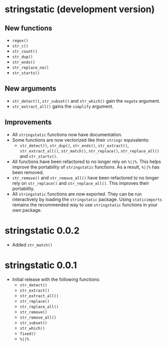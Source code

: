 # stringstatic (development version)

## New functions
* `regex()`
* `str_c()`
* `str_count()`
* `str_dup()`
* `str_ends()`
* `str_replace_na()`
* `str_starts()`

## New arguments
* `str_detect()`, `str_subset()` and `str_which()` gain the `negate` argument.
* `str_extract_all()` gains the `simplify` argument.

## Improvements
* All `stringstatic` functions now have documentation.
* Some functions are now vectorized like their `stringr` equivalents:
  * `str_detect()`, `str_dup()`, `str_ends()`, `str_extract()`, `str_extract_all()`, `str_match()`, `str_replace()`, `str_replace_all()` and `str_starts()`.
* All functions have been refactored to no longer rely on `%||%`. This helps improve the portability of `stringstatic` functions. As a result, `%||%` has been removed.
* `str_remove()` and `str_remove_all()` have been refactored to no longer rely on `str_replace()` and `str_replace_all()`. This improves their portability.
* All `stringstatic` functions are now exported. They can be run interactively by loading the `stringstatic` package. Using `staticimports` remains the recommended way to use `stringstatic` functions in your own package.

# stringstatic 0.0.2

* Added `str_match()`

# stringstatic 0.0.1

* Initial release with the following functions:
  - `str_detect()`
  - `str_extract()`
  - `str_extract_all()`
  - `str_replace()`
  - `str_replace_all()`
  - `str_remove()`
  - `str_remove_all()`
  - `str_subset()`
  - `str_which()`
  - `fixed()`
  - `%||%`

